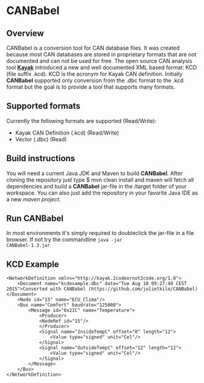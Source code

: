 # CANBabel

## Overview

CANBabel is a conversion tool for CAN database files. It was created because most CAN databases are stored in proprietary formats that are not documented and can not be used for free.
The open source CAN analysis tool [**Kayak**](https://github.com/dschanoeh/Kayak/ "Kayak is an application for CAN bus diagnosis and monitoring") introduced a new and well documented XML based format: KCD (file suffix .kcd). KCD is the acronym for Kayak CAN definition.
Initially **CANBabel** supported only conversion from the .dbc format to the .kcd format but the goal is to provide a tool that supports many formats.

## Supported formats
Currently the following formats are supported (Read/Write):

* Kayak CAN Definition (.kcd) (Read/Write)
* Vector (.dbc) (Read)

## Build instructions
You will need a current Java JDK and Maven to build **CANBabel**. After cloning the repository just type
	$ mvn clean install
and maven will fetch all dependencies and build a **CANBabel** jar-file in the /target folder of your workspace. You can also just add the repository in your favorite Java IDE as a new _maven project_.

## Run CANBabel
In most environments it's simply required to doubleclick the jar-file in a file browser. If not try the commandline <code>java -jar CANBabel-1.3.jar</code>

## KCD Example

    <NetworkDefinition xmlns="http://kayak.2codeornot2code.org/1.0">
        <Document name="kcdexample.dbc" date="Tue Aug 18 09:27:40 CEST 2015">Converted with CANBabel (https://github.com/julietkilo/CANBabel)</Document>
        <Node id="15" name="ECU_Clima"/>
        <Bus name="Comfort" baudrate="125000">
            <Message id="0x21C" name="Temperature">
                <Producer>
	            <NodeRef id="15"/>
                </Producer>
                <Signal name="InsideTempC" offset="0" length="12">
                    <Value type="signed" unit="Cel"/>
                </Signal>
                <Signal name="OutsideTempC" offset="12" length="12">
                    <Value type="signed" unit="Cel"/>
                </Signal>
            </Message>
        </Bus>
    </NetworkDefinition>
